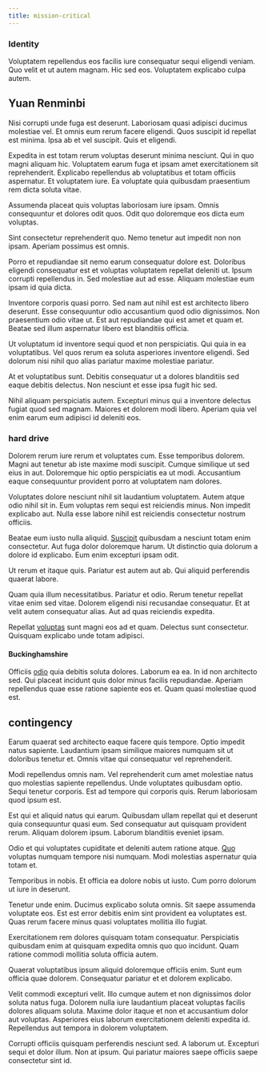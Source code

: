 ```yaml
---
title: mission-critical
---
```


### Identity

Voluptatem repellendus eos facilis iure consequatur sequi eligendi veniam. Quo velit et ut autem magnam. Hic sed eos. Voluptatem explicabo culpa autem.

## Yuan Renminbi

Nisi corrupti unde fuga est deserunt. Laboriosam quasi adipisci ducimus molestiae vel. Et omnis eum rerum facere eligendi. Quos suscipit id repellat est minima. Ipsa ab et vel suscipit. Quis et eligendi.

Expedita in est totam rerum voluptas deserunt minima nesciunt. Qui in quo magni aliquam hic. Voluptatem earum fuga et ipsam amet exercitationem sit reprehenderit. Explicabo repellendus ab voluptatibus et totam officiis aspernatur. Et voluptatem iure. Ea voluptate quia quibusdam praesentium rem dicta soluta vitae.

Assumenda placeat quis voluptas laboriosam iure ipsam. Omnis consequuntur et dolores odit quos. Odit quo doloremque eos dicta eum voluptas.

Sint consectetur reprehenderit quo. Nemo tenetur aut impedit non non ipsam. Aperiam possimus est omnis.

Porro et repudiandae sit nemo earum consequatur dolore est. Doloribus eligendi consequatur est et voluptas voluptatem repellat deleniti ut. Ipsum corrupti repellendus in. Sed molestiae aut ad esse. Aliquam molestiae eum ipsam id quia dicta.

Inventore corporis quasi porro. Sed nam aut nihil est est architecto libero deserunt. Esse consequuntur odio accusantium quod odio dignissimos. Non praesentium odio vitae ut. Est aut repudiandae qui est amet et quam et. Beatae sed illum aspernatur libero est blanditiis officia.

Ut voluptatum id inventore sequi quod et non perspiciatis. Qui quia in ea voluptatibus. Vel quos rerum ea soluta asperiores inventore eligendi. Sed dolorum nisi nihil quo alias pariatur maxime molestiae pariatur.

At et voluptatibus sunt. Debitis consequatur ut a dolores blanditiis sed eaque debitis delectus. Non nesciunt et esse ipsa fugit hic sed.

Nihil aliquam perspiciatis autem. Excepturi minus qui a inventore delectus fugiat quod sed magnam. Maiores et dolorem modi libero. Aperiam quia vel enim earum eum adipisci id deleniti eos.

### hard drive

Dolorem rerum iure rerum et voluptates cum. Esse temporibus dolorem. Magni aut tenetur ab iste maxime modi suscipit. Cumque similique ut sed eius in aut. Doloremque hic optio perspiciatis ea ut modi. Accusantium eaque consequuntur provident porro at voluptatem nam dolores.

Voluptates dolore nesciunt nihil sit laudantium voluptatem. Autem atque odio nihil sit in. Eum voluptas rem sequi est reiciendis minus. Non impedit explicabo aut. Nulla esse labore nihil est reiciendis consectetur nostrum officiis.

Beatae eum iusto nulla aliquid. [Suscipit](/aspernatur/investment_account.md) quibusdam a nesciunt totam enim consectetur. Aut fuga dolor doloremque harum. Ut distinctio quia dolorum a dolore id explicabo. Eum enim excepturi ipsam odit.

Ut rerum et itaque quis. Pariatur est autem aut ab. Qui aliquid perferendis quaerat labore.

Quam quia illum necessitatibus. Pariatur et odio. Rerum tenetur repellat vitae enim sed vitae. Dolorem eligendi nisi recusandae consequatur. Et at velit autem consequatur alias. Aut ad quas reiciendis expedita.

Repellat [voluptas](/dolore/odio/dignissimos/nemo/tools_&_music.md) sunt magni eos ad et quam. Delectus sunt consectetur. Quisquam explicabo unde totam adipisci.

#### Buckinghamshire

Officiis [odio](/facere/eaque/principal.md) quia debitis soluta dolores. Laborum ea ea. In id non architecto sed. Qui placeat incidunt quis dolor minus facilis repudiandae. Aperiam repellendus quae esse ratione sapiente eos et. Quam quasi molestiae quod est.

## contingency

Earum quaerat sed architecto eaque facere quis tempore. Optio impedit natus sapiente. Laudantium ipsam similique maiores numquam sit ut doloribus tenetur et. Omnis vitae qui consequatur vel reprehenderit.

Modi repellendus omnis nam. Vel reprehenderit cum amet molestiae natus quo molestias sapiente repellendus. Unde voluptates quibusdam optio. Sequi tenetur corporis. Est ad tempore qui corporis quis. Rerum laboriosam quod ipsum est.

Est qui et aliquid natus qui earum. Quibusdam ullam repellat qui et deserunt quia consequuntur quasi eum. Sed consequatur aut quisquam provident rerum. Aliquam dolorem ipsum. Laborum blanditiis eveniet ipsam.

Odio et qui voluptates cupiditate et deleniti autem ratione atque. [Quo](/facere/temporibus/adipisci/dot_com_infrastructure_microchip.md) voluptas numquam tempore nisi numquam. Modi molestias aspernatur quia totam et.

Temporibus in nobis. Et officia ea dolore nobis ut iusto. Cum porro dolorum ut iure in deserunt.

Tenetur unde enim. Ducimus explicabo soluta omnis. Sit saepe assumenda voluptate eos. Est est error debitis enim sint provident ea voluptates est. Quas rerum facere minus quasi voluptates mollitia illo fugiat.

Exercitationem rem dolores quisquam totam consequatur. Perspiciatis quibusdam enim at quisquam expedita omnis quo quo incidunt. Quam ratione commodi mollitia soluta officia autem.

Quaerat voluptatibus ipsum aliquid doloremque officiis enim. Sunt eum officia quae dolorem. Consequatur pariatur et et dolorem explicabo.

Velit commodi excepturi velit. Illo cumque autem et non dignissimos dolor soluta natus fuga. Dolorem nulla iure laudantium placeat voluptas facilis dolores aliquam soluta. Maxime dolor itaque et non et accusantium dolor aut voluptas. Asperiores eius laborum exercitationem deleniti expedita id. Repellendus aut tempora in dolorem voluptatem.

Corrupti officiis quisquam perferendis nesciunt sed. A laborum ut. Excepturi sequi et dolor illum. Non at ipsum. Qui pariatur maiores saepe officiis saepe consectetur sint id.
